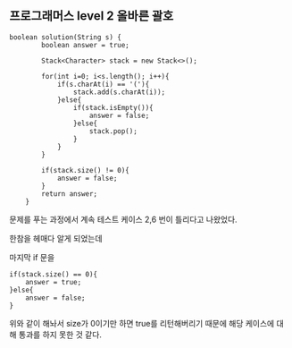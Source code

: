 ## 프로그래머스 level 2 올바른 괄호 

```
boolean solution(String s) {
        boolean answer = true;

        Stack<Character> stack = new Stack<>();

        for(int i=0; i<s.length(); i++){
            if(s.charAt(i) == '('){
                stack.add(s.charAt(i));
            }else{
                if(stack.isEmpty()){
                    answer = false;
                }else{
                    stack.pop();
                }
            }
        }

        if(stack.size() != 0){
            answer = false;
        }
        return answer;
    }
```



문제를 푸는 과정에서 계속 테스트 케이스 2,6 번이 틀리다고 나왔었다.

한참을 헤매다 알게 되었는데

마지막 if 문을

```
if(stack.size() == 0){
    answer = true;
}else{
	answer = false;
}
```

위와 같이 해놔서 size가 0이기만 하면 true를 리턴해버리기 때문에 해당 케이스에 대해 통과를 하지 못한 것 같다.

